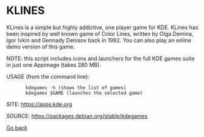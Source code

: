 # KLINES

 KLines is a simple but highly addictive, one player game
 for KDE. KLines has been inspired by well known game of
 Color Lines, written by Olga Demina, Igor Ivkin and Gennady
 Denisov back in 1992. You can also play an online demo
 version of this game.
 
 NOTE: this script includes icons and launchers for the 
 full KDE games suite in just one Appimage (takes 280 MB).
 
 USAGE (from the command line):
 
           kdegames -h (shows the list of games)
           kdegames $GAME (launches the selected game)
           
 SITE: https://apps.kde.org

 SOURCE: https://packages.debian.org/stable/kdegames

 [Go back](https://portable-linux-apps.github.io/apps.html)
